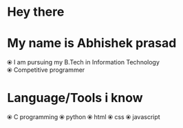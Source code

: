 <h1>Hey there</h1>
<h1>My name is Abhishek prasad</h1>
⦿ I am pursuing my B.Tech in Information Technology <br>
⦿ Competitive programmer
<h1>Language/Tools i know</h1>
⦿ C programming
⦿ python
⦿ html
⦿ css
⦿ javascript




